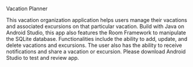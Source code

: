 Vacation Planner

This vacation organization application helps users manage their vacations and associated excursions on that particular vacation. Build with Java on Android Studio, this app also features the Room Framework to manipulate the SQLite  database. Functionalities include the ability to add, update, and delete vacations and excursions. The user also has the ability to receive notifications and share a vacation or excursion. Please download Android Studio to test and review app.
